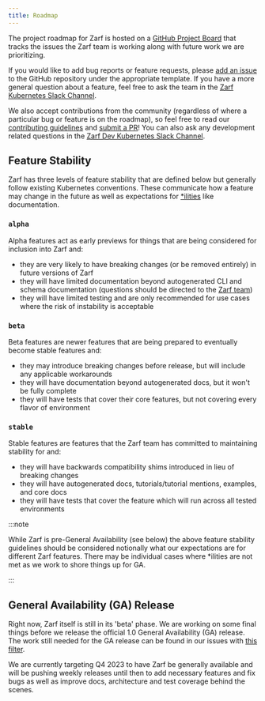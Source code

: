 ```yaml
---
title: Roadmap
---
```


The project roadmap for Zarf is hosted on a [GitHub Project Board](https://github.com/orgs/defenseunicorns/projects/1) that tracks the issues the Zarf team is working along with future work we are prioritizing.

If you would like to add bug reports or feature requests, please [add an issue](https://github.com/defenseunicorns/zarf/issues) to the GitHub repository under the appropriate template. If you have a more general question about a feature, feel free to ask the team in the [Zarf Kubernetes Slack Channel](https://kubernetes.slack.com/archives/C03B6BJAUJ3).

We also accept contributions from the community (regardless of where a particular bug or feature is on the roadmap), so feel free to read our [contributing guidelines](./12-contribute-to-zarf/1-contributor-guide.md) and [submit a PR](https://github.com/defenseunicorns/zarf/pulls)! You can also ask any development related questions in the [Zarf Dev Kubernetes Slack Channel](https://kubernetes.slack.com/archives/C03BP9Z3CMA).

## Feature Stability

Zarf has three levels of feature stability that are defined below but generally follow existing Kubernetes conventions. These communicate how a feature may change in the future as well as expectations for [\*ilities](https://en.wiktionary.org/wiki/ility) like documentation.

### `alpha`

Alpha features act as early previews for things that are being considered for inclusion into Zarf and:

- they are very likely to have breaking changes (or be removed entirely) in future versions of Zarf
- they will have limited documentation beyond autogenerated CLI and schema documentation (questions should be directed to the [Zarf team](https://kubernetes.slack.com/archives/C03B6BJAUJ3))
- they will have limited testing and are only recommended for use cases where the risk of instability is acceptable

### `beta`

Beta features are newer features that are being prepared to eventually become stable features and:

- they may introduce breaking changes before release, but will include any applicable workarounds
- they will have documentation beyond autogenerated docs, but it won't be fully complete
- they will have tests that cover their core features, but not covering every flavor of environment

### `stable`

Stable features are features that the Zarf team has committed to maintaining stability for and:

- they will have backwards compatibility shims introduced in lieu of breaking changes
- they will have autogenerated docs, tutorials/tutorial mentions, examples, and core docs
- they will have tests that cover the feature which will run across all tested environments

:::note

While Zarf is pre-General Availability (see below) the above feature stability guidelines should be considered notionally what our expectations are for different Zarf features. There may be individual cases where \*ilities are not met as we work to shore things up for GA.

:::

## General Availability (GA) Release

Right now, Zarf itself is still in its 'beta' phase. We are working on some final things before we release the official 1.0 General Availability (GA) release. The work still needed for the GA release can be found in our issues with [this filter](https://github.com/defenseunicorns/zarf/issues?q=is%3Aopen+is%3Aissue+label%3Aga).

We are currently targeting Q4 2023 to have Zarf be generally available and will be pushing weekly releases until then to add necessary features and fix bugs as well as improve docs, architecture and test coverage behind the scenes.
